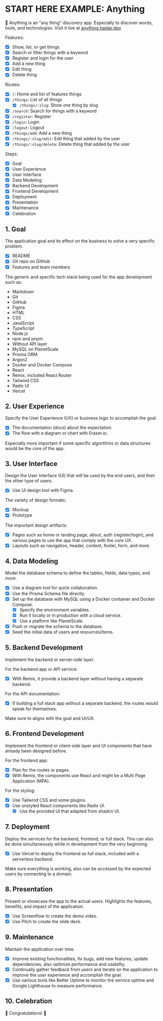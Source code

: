 # START HERE EXAMPLE: Anything

🎁 Anything is an "any thing" discovery app. Especially to discover words, tools, and technologies. Visit it live at [anything.haidar.dev](https://anything.haidar.dev).

Features:

- [x] Show, list, or get things
- [x] Search or filter things with a keyword
- [x] Register and login for the user
- [x] Add a new thing
- [x] Edit thing
- [x] Delete thing

Routes:

- [x] `/`: Home and list of features things
- [x] `/things`: List of all things
  - [x] `/things/:slug`: Show one thing by slug
- [x] `/search`: Search for things with a keyword
- [x] `/register`: Register
- [x] `/login`: Login
- [x] `/logout`: Logout
- [x] `/things/add`: Add a new thing
- [x] `/things/:slug/edit`: Edit thing that added by the user
- [x] `/things/:slug/delete`: Delete thing that added by the user

Steps:

- [x] Goal
- [x] User Experience
- [x] User Interface
- [x] Data Modeling
- [x] Backend Development
- [x] Frontend Development
- [x] Deployment
- [x] Presentation
- [x] Maintenance
- [x] Celebration

## 1. Goal

The application goal and its effect on the business to solve a very specific problem.

- [x] README
- [x] Git repo on GitHub
- [x] Features and team members

The generic and specific tech stack being used for the app development such as:

- Markdown
- Git
- GitHub
- Figma
- HTML
- CSS
- JavaScript
- TypeScript
- Node.js
- npm and pnpm
- Without API layer
- MySQL on PlanetScale
- Prisma ORM
- Argon2
- Docker and Docker Compose
- React
- Remix, included React Router
- Tailwind CSS
- Radix UI
- Vercel

## 2. User Experience

Specify the User Experience (UX) or business logic to accomplish the goal.

- [x] The documentation (docs) about the expectation.
- [x] The flow with a diagram or chart with Eraser.io.

Especially more important if some specific algorithms or data structures would be the core of the app.

## 3. User Interface

Design the User Interface (UI) that will be used by the end users, and then the other type of users.

- [x] Use UI design tool with Figma.

The variety of design formats:

- [x] Mockup
- [x] Prototype

The important design artifacts:

- [x] Pages such as home or landing page, about, auth (register/login), and various pages to use the app that comply with the core UX.
- [x] Layouts such as navigation, header, content, footer, form, and more.

## 4. Data Modeling

Model the database schema to define the tables, fields, data types, and more.

- [x] Use a diagram tool for quick collaboration.
- [x] Use the Prisma Schema file directly.
- [x] Set up the database with MySQL using a Docker container and Docker Compose.
  - [x] Specify the environment variables.
  - [x] Run it locally or in production with a cloud service.
  - [x] Use a platform like PlanetScale.
- [x] Push or migrate the schema to the database.
- [x] Seed the initial data of users and resources/items.

## 5. Backend Development

Implement the backend or server-side layer.

For the backend app or API service:

- [x] With Remix, it provide a backend layer without having a separate backend.

For the API documentation:

- [x] If building a full stack app without a separate backend, the routes would speak for themselves.

Make sure to aligns with the goal and UI/UX.

## 6. Frontend Development

Implement the frontend or client-side layer and UI components that have already been designed before.

For the frontend app:

- [x] Plan for the routes or pages.
- [x] With Remix, the components use React and might be a Multi Page Application (MPA).

For the styling:

- [x] Use Tailwind CSS and some plugins.
- [x] Use unstyled React components like Radix UI.
  - [x] Use the provided UI that adapted from shadcn UI.

## 7. Deployment

Deploy the services for the backend, frontend, or full stack. This can also be done simultaneously while in development from the very beginning.

- [x] Use Vercel to deploy the frontend as full stack, included with a serverless backend.

Make sure everything is working, also can be accessed by the expected users by connecting to a domain.

## 8. Presentation

Present or showcase the app to the actual users. Highlights the features, benefits, and impact of the application.

- [x] Use Screenflow to create the demo video.
- [x] Use Pitch to create the slide deck.

## 9. Maintenance

Maintain the application over time.

- [x] Improve existing functionalities, fix bugs, add new features, update dependencies, also optimize performance and usability.
- [x] Continually gather feedback from users and iterate on the application to improve the user experience and accomplish the goal.
- [x] Use various tools like Better Uptime to monitor the service uptime and Google Lighthouse to measure performance.

## 10. Celebration

🥳 Congratulations! 🎉
